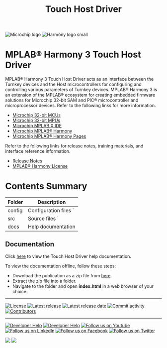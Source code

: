 ﻿---
title: Touch Host Driver
has_children: true
has_toc: false
nav_order: 1
---
![Microchip logo](https://raw.githubusercontent.com/wiki/Microchip-MPLAB-Harmony/Microchip-MPLAB-Harmony.github.io/images/microchip_logo.png)
![Harmony logo small](https://raw.githubusercontent.com/wiki/Microchip-MPLAB-Harmony/Microchip-MPLAB-Harmony.github.io/images/microchip_mplab_harmony_logo_small.png)

# MPLAB® Harmony 3 Touch Host Driver
MPLAB® Harmony 3 Touch Host Driver acts as an interface between the Turnkey devices and the Host microcontrollers for configuring and controlling various parameters of Turnkey devices.
MPLAB® Harmony 3 is an extension of the MPLAB® ecosystem for creating embedded firmware solutions for Microchip 32-bit SAM and PIC® microcontroller and microprocessor devices.  Refer to the following links for more information.

- [Microchip 32-bit MCUs](https://www.microchip.com/design-centers/32-bit)
- [Microchip 32-bit MPUs](https://www.microchip.com/design-centers/32-bit-mpus)
- [Microchip MPLAB X IDE](https://www.microchip.com/mplab/mplab-x-ide)
- [Microchip MPLAB® Harmony](https://www.microchip.com/mplab/mplab-harmony)
- [Microchip MPLAB® Harmony Pages](https://microchip-mplab-harmony.github.io/)

 Refer to the following links for release notes, training materials, and interface reference information.

- [Release Notes](release_notes.md)
- [MPLAB® Harmony License](Microchip_SLA001.md)


# Contents Summary

| Folder     | Description                                               |
| ---        | ---                                                       |
| config     | Configuration files      			`					 |
| src        | Source files  			`					             |
| docs       | Help documentation                       		         |

## Documentation

Click [here](https://onlinedocs.microchip.com/v2/keyword-lookup?keyword=touch_host_driver_Introduction&version=latest&redirect=true) to view the Touch Host Driver help documentation.

To view the documentation offline, follow these steps:
 - Download the publication as a zip file from [here](https://onlinedocs.microchip.com/download/GUID-351A8DF0-7E1C-4B68-BC8F-D17A57703DC2?type=webhelp).
 - Extract the zip file into a folder.
 - Navigate to the folder and open **index.html** in a web browser of your choice.

____

[![License](https://img.shields.io/badge/license-Harmony%20license-orange.svg)](https://github.com/Microchip-MPLAB-Harmony/touch_host_driver/blob/master/mplab_harmony_license.md)
[![Latest release](https://img.shields.io/github/release/Microchip-MPLAB-Harmony/touch_host_driver.svg)](https://github.com/Microchip-MPLAB-Harmony/touch_host_driver/releases/latest)
[![Latest release date](https://img.shields.io/github/release-date/Microchip-MPLAB-Harmony/touch_host_driver.svg)](https://github.com/Microchip-MPLAB-Harmony/touch_host_driver/releases/latest)
[![Commit activity](https://img.shields.io/github/commit-activity/y/Microchip-MPLAB-Harmony/touch_host_driver.svg)](https://github.com/Microchip-MPLAB-Harmony/touch_host_driver/graphs/commit-activity)
[![Contributors](https://img.shields.io/github/contributors-anon/Microchip-MPLAB-Harmony/touch_host_driver.svg)]()

____

[![Developer Help](https://img.shields.io/badge/Youtube-Developer%20Help-red.svg)](https://www.youtube.com/MicrochipDeveloperHelp)
[![Developer Help](https://img.shields.io/badge/XWiki-Developer%20Help-torquiose.svg)](https://developerhelp.microchip.com/xwiki/bin/view/software-tools/harmony/)
[![Follow us on Youtube](https://img.shields.io/badge/Youtube-Follow%20us%20on%20Youtube-red.svg)](https://www.youtube.com/user/MicrochipTechnology)
[![Follow us on LinkedIn](https://img.shields.io/badge/LinkedIn-Follow%20us%20on%20LinkedIn-blue.svg)](https://www.linkedin.com/company/microchip-technology)
[![Follow us on Facebook](https://img.shields.io/badge/Facebook-Follow%20us%20on%20Facebook-blue.svg)](https://www.facebook.com/microchiptechnology/)
[![Follow us on Twitter](https://img.shields.io/twitter/follow/MicrochipTech.svg?style=social)](https://twitter.com/MicrochipTech)

[![](https://img.shields.io/github/stars/Microchip-MPLAB-Harmony/touch_host_driver.svg?style=social)]()
[![](https://img.shields.io/github/watchers/Microchip-MPLAB-Harmony/touch_host_driver.svg?style=social)]()